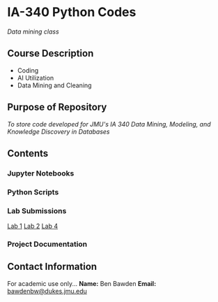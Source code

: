 # IA-340 Python Codes
*Data mining class*
## Course Description
- Coding
- AI Utilization
- Data Mining and Cleaning
## Purpose of Repository
*To store code developed for JMU's IA 340 Data Mining, Modeling, and Knowledge Discovery in Databases*

## Contents
### Jupyter Notebooks
### Python Scripts
### Lab Submissions
[Lab 1](https://github.com/bwbawden/IA-340/blob/a70eccd2fecab1870a0f421ee8205b0203d67e91/lab1.ipynb)
[Lab 2](https://github.com/bwbawden/IA-340/blob/63c963fb37c6f54592dd993993f31ba1703ba746/Lab_2.0.ipynb)
[Lab 4](https://github.com/bwbawden/IA-340/blob/56ecc1feb197d63f6d2239f85be1eb463d84bdc7/Collect_Census_Data.ipynb)
### Project Documentation

## Contact Information
For academic use only...
**Name:** Ben Bawden
**Email:** bawdenbw@dukes.jmu.edu
